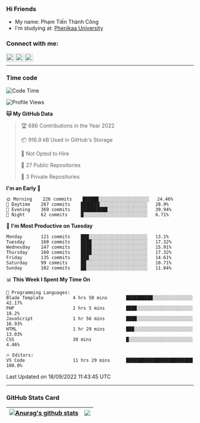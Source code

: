 ### Hi Friends

- My name: Phạm Tiến Thành Công
- I'm studying at: [Phenikaa University]


### Connect with me:
[<img align="left" alt="PhamTienThanhCong | Facebook" width="22px" src="https://upload.wikimedia.org/wikipedia/commons/thumb/1/16/Facebook-icon-1.png/640px-Facebook-icon-1.png" />][facebook]
[<img align="left" alt="PhamTienThanhCong | Zalo" width="22px" src="https://www.anphatpc.com.vn/template/anphat_2020v2/images/icon-zalo.jpg" />][zalo]
[<img align="left" alt="PhamTienThanhCong | LinkedIn" width="22px" src="https://cdn3.iconfinder.com/data/icons/inficons/512/linkedin.png" />][linkedin]

<br />

---

### Time code

<!--START_SECTION:waka-->
![Code Time](http://img.shields.io/badge/Code%20Time-558%20hrs%2011%20mins-blue)

![Profile Views](http://img.shields.io/badge/Profile%20Views-19-blue)

**🐱 My GitHub Data** 

> 🏆 686 Contributions in the Year 2022
 > 
> 📦 916.9 kB Used in GitHub's Storage 
 > 
> 🚫 Not Opted to Hire
 > 
> 📜 27 Public Repositories 
 > 
> 🔑 3 Private Repositories  
 > 
**I'm an Early 🐤** 

```text
🌞 Morning    226 commits    ██████░░░░░░░░░░░░░░░░░░░   24.46% 
🌆 Daytime    267 commits    ███████░░░░░░░░░░░░░░░░░░   28.9% 
🌃 Evening    369 commits    ██████████░░░░░░░░░░░░░░░   39.94% 
🌙 Night      62 commits     █░░░░░░░░░░░░░░░░░░░░░░░░   6.71%

```
📅 **I'm Most Productive on Tuesday** 

```text
Monday       121 commits    ███░░░░░░░░░░░░░░░░░░░░░░   13.1% 
Tuesday      160 commits    ████░░░░░░░░░░░░░░░░░░░░░   17.32% 
Wednesday    147 commits    ████░░░░░░░░░░░░░░░░░░░░░   15.91% 
Thursday     160 commits    ████░░░░░░░░░░░░░░░░░░░░░   17.32% 
Friday       135 commits    ███░░░░░░░░░░░░░░░░░░░░░░   14.61% 
Saturday     99 commits     ██░░░░░░░░░░░░░░░░░░░░░░░   10.71% 
Sunday       102 commits    ██░░░░░░░░░░░░░░░░░░░░░░░   11.04%

```


📊 **This Week I Spent My Time On** 

```text
💬 Programming Languages: 
Blade Template           4 hrs 50 mins       ██████████░░░░░░░░░░░░░░░   42.17% 
PHP                      2 hrs 5 mins        ████░░░░░░░░░░░░░░░░░░░░░   18.2% 
JavaScript               1 hr 56 mins        ████░░░░░░░░░░░░░░░░░░░░░   16.93% 
HTML                     1 hr 29 mins        ███░░░░░░░░░░░░░░░░░░░░░░   13.03% 
CSS                      30 mins             █░░░░░░░░░░░░░░░░░░░░░░░░   4.46%

🔥 Editors: 
VS Code                  11 hrs 29 mins      █████████████████████████   100.0%

```


 Last Updated on 18/09/2022 11:43:45 UTC
<!--END_SECTION:waka-->

---

### GitHub Stats Card

| <a href="https://github.com/phamtienthanhcong"><img align="center" src="https://github-readme-stats.vercel.app/api?username=PhamTienThanhCong&show_icons=true&include_all_commits=true&theme=buefy&hide_border=true&theme=ocean_dark" alt="Anurag's github stats" /></a> | <a href="https://github.com/phamtienthanhcong"><img align="center" src="https://github-readme-stats.vercel.app/api/top-langs/?username=PhamTienThanhCong&layout=compact&theme=buefy&hide_border=true&theme=ocean_dark" /></a> |
| ------------- | ------------- |

[Phenikaa University]: https://phenikaa-uni.edu.vn/vi
[facebook]: https://www.facebook.com/phamtienthanhcong
[linkedin]: https://linkedin.com/in/phamtienthanhcong
[zalo]: https://zalo.me/0396396332
[tiktok]: https://www.tiktok.com/@phamtienthanhcong
[web]: https://github.com/PhamTienThanhCong/web_dev
[min project]: https://github.com/PhamTienThanhCong/Project-Of-Web
[c and cpp]: https://github.com/PhamTienThanhCong/Code_C_and_Cpro
[python]: https://github.com/PhamTienThanhCong/Python_beginer
